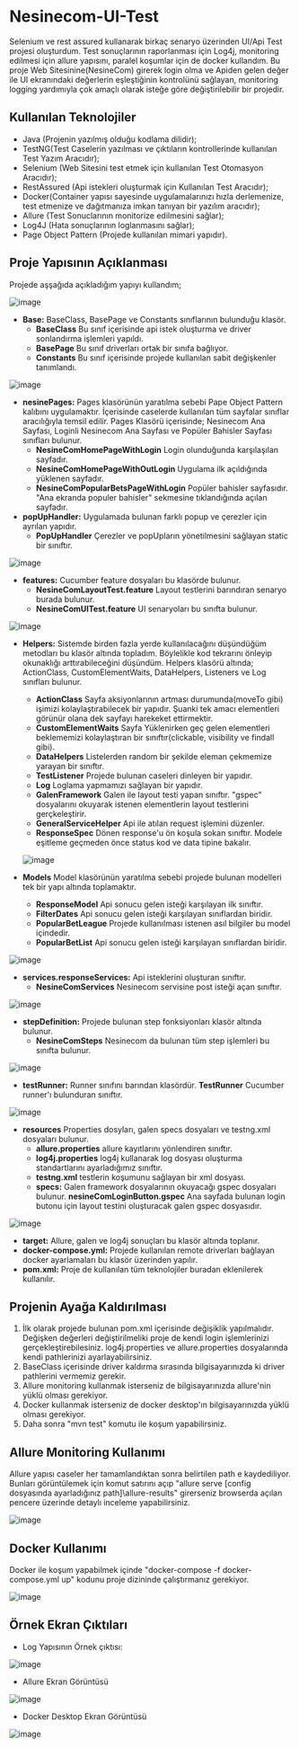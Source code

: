 # Nesinecom-UI-Test

Selenium ve rest assured kullanarak birkaç senaryo üzerinden UI/Api Test projesi oluşturdum. Test sonuçlarının raporlanması için Log4j, monitoring edilmesi için allure yapısını, paralel koşumlar için de docker kullandım. Bu proje Web Sitesinine(NesineCom) girerek login olma ve Apiden gelen değer ile UI ekranındaki değerlerin eşleştiğinin kontrolünü sağlayan, monitoring logging yardımıyla çok amaçlı olarak isteğe göre değiştirilebilir bir projedir.

## Kullanılan Teknolojiler

- Java (Projenin yazılmış olduğu kodlama dilidir);
- TestNG(Test Caselerin yazılması ve çıktıların kontrollerinde kullanılan Test Yazım Aracıdır);
- Selenium (Web Sitesini test etmek için kullanılan Test Otomasyon Aracıdır);
- RestAssured (Api istekleri oluşturmak için Kullanılan Test Aracıdır);
- Docker(Container yapısı sayesinde uygulamalarınızı hızla derlemenize, test etmenize ve dağıtmanıza imkan tanıyan bir yazılım aracıdır);
- Allure (Test Sonuclarının monitorize edilmesini sağlar);
- Log4J (Hata sonuçlarının loglanmasını sağlar);
- Page Object Pattern (Projede kullanılan mimari yapıdır).

## Proje Yapısının Açıklanması

Projede aşşağıda açıkladığım yapıyı kullandım;

![image](https://user-images.githubusercontent.com/56224909/194906128-03345950-5089-4e16-a356-e1308de32332.png)

+ **Base:** BaseClass, BasePage ve Constants sınıflarının bulunduğu klasör.
  + **BaseClass** Bu sınıf içerisinde api istek oluşturma ve driver sonlandırma işlemleri yapıldı.
  + **BasePage** Bu sınıf driverları ortak bir sınıfa bağlıyor.
  + **Constants** Bu sınıf içerisinde projede kullanılan sabit değişkenler tanımlandı.

![image](https://user-images.githubusercontent.com/56224909/194903662-a6c4b83e-26f5-4c45-86ce-fd98b1ab9b97.png)

+ **nesinePages:** Pages klasörünün yaratılma sebebi Pape Object Pattern kalıbını uygulamaktır. İçerisinde caselerde kullanılan tüm sayfalar sınıflar aracılığıyla temsil edilir. Pages Klasörü içerisinde; Nesinecom Ana Sayfası, Loginli Nesinecom Ana Sayfası ve Popüler Bahisler Sayfası sınıfları bulunur.
  + **NesineComHomePageWithLogin** Login olunduğunda karşılaşılan sayfadır.
  + **NesineComHomePageWithOutLogin** Uygulama ilk açıldığında yüklenen sayfadır.
  + **NesineComPopularBetsPageWithLogin** Popüler bahisler sayfasıdır. "Ana ekranda populer bahisler" sekmesine tıklandığında açılan sayfadır.
+ **popUpHandler:** Uygulamada bulunan farklı popup ve çerezler için ayrılan yapıdır.
  + **PopUpHandler** Çerezler ve popUpların yönetilmesini sağlayan static bir sınıftır.

![image](https://user-images.githubusercontent.com/56224909/194908928-ee422e5c-b400-4327-89d6-93cb441d654a.png)

+ **features:** Cucumber feature dosyaları bu klasörde bulunur.
  + **NesineComLayoutTest.feature** Layout testlerini barındıran senaryo burada bulunur.
  + **NesineComUITest.feature** UI senaryoları bu sınıfta bulunur.

![image](https://user-images.githubusercontent.com/56224909/194906262-262c1d20-bc5c-4fc7-bce5-c6cd055a2406.png)

+ **Helpers:** Sistemde birden fazla yerde kullanılacağını düşündüğüm metodları bu klasör altında topladım. Böylelikle kod tekrarını önleyip okunaklığı arttırabileceğini düşündüm. Helpers klasörü altında; ActionClass, CustomElementWaits, DataHelpers, Listeners ve Log sınıfları bulunur.
  + **ActionClass** Sayfa aksiyonlarının artması durumunda(moveTo gibi) işimizi kolaylaştırabilecek bir yapıdır. Şuanki tek amacı elementleri görünür olana dek sayfayı harekeket ettirmektir.
  + **CustomElementWaits** Sayfa Yüklenirken geç gelen elementleri beklememizi kolaylaştıran bir sınıftır(clickable, visibility ve findall gibi).
  + **DataHelpers** Listelerden random bir şekilde eleman çekmemize yarayan bir sınıftır.
  + **TestListener** Projede bulunan caseleri dinleyen bir yapıdır.
  + **Log** Loglama yapmamızı sağlayan bir yapıdır.
  + **GalenFramework** Galen ile layout testi yapan sınıftır. "gspec" dosyalarını okuyarak istenen elementlerin layout testlerini gerçkeleştirir.
  + **GeneralServiceHelper** Api ile atılan request işlemini düzenler.
  + **ResponseSpec** Dönen response'u ön koşula sokan sınıftır. Modele eşitleme geçmeden önce status kod ve data tipine bakalır.
  
  
  ![image](https://user-images.githubusercontent.com/56224909/194906034-9630a256-7170-483f-abf8-23c4d891eb54.png)

+ **Models** Model klasörünün yaratılma sebebi projede bulunan modelleri tek bir yapı altında toplamaktır.
  + **ResponseModel** Api sonucu gelen isteği karşılayan ilk sınıftır.
  + **FilterDates** Api sonucu gelen isteği karşılayan sınıflardan biridir.
  + **PopularBetLeague** Projede kullanılması istenen asıl bilgiler bu model içindedir.
  + **PopularBetList** Api sonucu gelen isteği karşılayan sınıflardan biridir.
  
  
![image](https://user-images.githubusercontent.com/56224909/194907132-7d88961e-e989-42a0-ab26-f9d9e84aad3e.png)

+ **services.responseServices:** Api isteklerini oluşturan sınıftır.
  + **NesineComServices** Nesinecom servisine post isteği açan sınıftır.


![image](https://user-images.githubusercontent.com/56224909/194907938-d71726d9-ee04-46e1-9f9c-ebf9c7ee4660.png)

+ **stepDefinition:** Projede bulunan step fonksiyonları klasör altında bulunur.
  + **NesineComSteps** Nesinecom da bulunan tüm step işlemleri bu sınıfta bulunur.

![image](https://user-images.githubusercontent.com/56224909/194908647-5a995529-9df4-41ac-8841-95be71910754.png)


+ **testRunner:** Runner sınıfını barından klasördür.
  **TestRunner** Cucumber runner'ı bulunduran sınıftır.
  
![image](https://user-images.githubusercontent.com/56224909/194907582-a41f9fbd-d8ef-4e31-8045-50b2f3719d7f.png)

+ **resources** Properties dosyları, galen specs dosyaları ve testng.xml dosyaları bulunur.
  + **allure.properties** allure kayıtlarını yönlendiren sınıftır.
  + **log4j.properties** log4j kullanarak log dosyası oluşturma standartlarını ayarladığımız sınıftır.
  + **testng.xml** testlerin koşumunu sağlayan bir xml dosyası.
  + **specs:** Galen framework dosyalarının okuyacağı gspec dosyaları bulunur.
    **nesineComLoginButton.gspec** Ana sayfada bulunan login butonu için layout testini oluşturacak galen gspec dosyasıdır.


![image](https://user-images.githubusercontent.com/56224909/194909643-612e28a7-1245-44c9-8c93-b045326677e6.png)
+ **target:** Allure, galen ve log4j sonuçları bu klasör altında toplanır.
+ **docker-compose.yml:** Projede kullanılan remote driverları bağlayan docker ayarlamaları bu klasör üzerinden yapılır.
+ **pom.xml:** Proje de kullanılan tüm teknolojiler buradan eklenilerek kullanılır.

## Projenin Ayağa Kaldırılması

1. İlk olarak projede bulunan pom.xml içerisinde değişiklik yapılmalıdır. Değişken değerleri değiştirilmeliki proje de kendi login işlemlerinizi gerçekleştirebilesiniz. log4j.properties ve allure.properties dosyalarında kendi pathlerinizi ayarlayabilirsiniz.
2. BaseClass içerisinde driver kaldırma sırasında bilgisayarınızda ki driver pathlerini vermemiz gerekir.
3. Allure monitoring kullanmak isterseniz de bilgisayarınızda allure'nin yüklü olması gerekiyor.
4. Docker kullanmak isterseniz de docker desktop'ın bilgisayarınızda yüklü olması gerekiyor.
5. Daha sonra "mvn test" komutu ile koşum yapabilirsiniz.

## Allure Monitoring Kullanımı

Allure yapısı caseler her tamamlandıktan sonra belirtilen path e kaydediliyor. Bunları görüntülemek için komut satırını açıp "allure serve [config dosyasında ayarladığınız path]\allure-results" girerseniz browserda açılan pencere üzerinde detaylı inceleme yapabilirsiniz.

![image](https://user-images.githubusercontent.com/56224909/194910641-ce94bbfc-785f-4b4d-acf7-6865bae74b05.png)

## Docker Kullanımı

Docker ile koşum yapabilmek içinde "docker-compose -f docker-compose.yml up" kodunu proje dizininde çalıştırmanız gerekiyor.
 
![image](https://user-images.githubusercontent.com/56224909/194911698-e4a5a58e-de26-4c99-a4cb-171375de6f2a.png)


## Örnek Ekran Çıktıları

- Log Yapısının Örnek çıktısı:

![image](https://user-images.githubusercontent.com/56224909/194910808-6e7e88cb-91ec-493b-9bcf-2c50ab8106e0.png)

- Allure Ekran Görüntüsü

![image](https://user-images.githubusercontent.com/56224909/194910962-265d1304-b082-43ec-b2cb-293e8c11c101.png)

- Docker Desktop Ekran Görüntüsü

![image](https://user-images.githubusercontent.com/56224909/194911340-195061a4-4604-4d93-9d63-823b961159eb.png)


